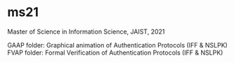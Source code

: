 # ms21
Master of Science in Information Science, JAIST, 2021

GAAP folder: Graphical animation of Authentication Protocols (IFF & NSLPK)  
FVAP folder: Formal Verification of Authentication Protocols (IFF & NSLPK) 
